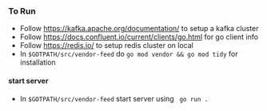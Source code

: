 ### To Run
* Follow  https://kafka.apache.org/documentation/ to setup a kafka cluster
* Follow  https://docs.confluent.io/current/clients/go.html for go client info
* Follow  https://redis.io/ to setup redis cluster on local
* In ```$GOTPATH/src/vendor-feed``` do  ```go mod vendor && go mod tidy``` for installation 

#### start server
* In ```$GOTPATH/src/vendor-feed``` start server using ``` go run .```



